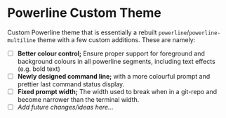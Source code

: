 # Powerline Custom Theme

Custom Powerline theme that is essentially a rebuilt
`powerline`/`powerline-multiline` theme with a few custom additions. These are
namely:

 - [ ] **Better colour control;** Ensure proper support for foreground and
       background colours in all powerline segments, including text effects
       (e.g. bold text)
 - [ ] **Newly designed command line;** with a more colourful prompt and
       prettier last command status display.
 - [ ] **Fixed prompt width;** The width used to break when in a git-repo and
       become narrower than the terminal width.
 - [ ] *Add future changes/ideas here...*
